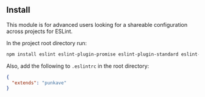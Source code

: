 ## Install

This module is for advanced users looking for a shareable configuration across projects for ESLint.

In the project root directory run:

```bash
npm install eslint eslint-plugin-promise eslint-plugin-standard eslint-plugin-react eslint-config-standard eslint-config-punkave --save-dev
```

Also, add the following to `.eslintrc` in the root directory:

```json
{
  "extends": "punkave"
}
```
